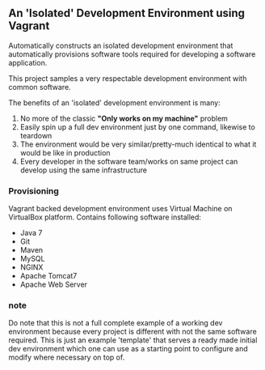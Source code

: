 ## An 'Isolated' Development Environment using Vagrant

Automatically constructs an isolated development environment that automatically provisions software tools required for developing a software application.

This project samples a very respectable development environment with common software.

The benefits of an 'isolated' development environment is many:

1. No more of the classic __"Only works on my machine"__ problem  
2. Easily spin up a full dev environment just by one command, likewise to teardown  
3. The environment would be very similar/pretty-much identical to what it would be like in production  
4. Every developer in the software team/works on same project can develop using the same infrastructure  


### Provisioning

Vagrant backed development environment uses Virtual Machine on VirtualBox platform.
Contains following software installed:

- Java 7
- Git
- Maven
- MySQL
- NGINX
- Apache Tomcat7
- Apache Web Server

### note
Do note that this is not a full complete example of a working dev environment because every project is different with not the same software required. This is just an example 'template' that serves a ready made initial dev environment which one can use as a starting point to configure and modify where necessary on top of.
